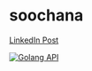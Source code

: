 # soochana


[LinkedIn Post](https://www.linkedin.com/posts/latiful-mousom_microservices-restapi-redis-activity-6926909471457701888-ny8F?utm_source=linkedin_share&utm_medium=member_desktop_web)


[![Golang API](https://i.imgur.com/xQzwhKO.png)](https://youtu.be/8teRCqhtVYQ)
